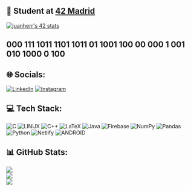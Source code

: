 ## 💫 Student at [42 Madrid](https://www.42madrid.com/)

[![juanherr's 42 stats](https://badge.mediaplus.ma/starryblue/juanherr?1337Badge=off&UM6P=off)](https://github.com/oakoudad/badge42)

## 000 111 1011 1101 1011 01 1001 100 00 000 1 001 010 1000 0 100


## 🌐 Socials:
[![LinkedIn](https://img.shields.io/badge/LinkedIn-0077B5?style=for-the-badge&logo=linkedin&logoColor=white)](https://linkedin.com/in/jcherrerosl) 
[![Instagram](https://img.shields.io/badge/Instagram-E4405F?style=for-the-badge&logo=instagram&logoColor=white)](https://instagram.com/cyax_d) 

## 💻 Tech Stack:
![C](https://img.shields.io/badge/c-%2300599C.svg?style=for-the-badge&logo=c&logoColor=white) ![LINUX](https://img.shields.io/badge/Linux-FCC624?style=for-the-badge&logo=linux&logoColor=black) ![C++](https://img.shields.io/badge/c++-%2300599C.svg?style=for-the-badge&logo=c%2B%2B&logoColor=white) ![LaTeX](https://img.shields.io/badge/latex-%23008080.svg?style=for-the-badge&logo=latex&logoColor=white) ![Java](https://img.shields.io/badge/java-%23ED8B00.svg?style=for-the-badge&logo=java&logoColor=white) ![Firebase](https://img.shields.io/badge/firebase-%23039BE5.svg?style=for-the-badge&logo=firebase) ![NumPy](https://img.shields.io/badge/numpy-%23013243.svg?style=for-the-badge&logo=numpy&logoColor=white) ![Pandas](https://img.shields.io/badge/pandas-%23150458.svg?style=for-the-badge&logo=pandas&logoColor=white) ![Python](https://img.shields.io/badge/python-3670A0?style=for-the-badge&logo=python&logoColor=ffdd54) ![Netlify](https://img.shields.io/badge/netlify-%23000000.svg?style=for-the-badge&logo=netlify&logoColor=#00C7B7) ![ANDROID](https://img.shields.io/badge/android-%2320232a.svg?style=for-the-badge&logo=android&logoColor=%a4c639)



## 📊 GitHub Stats:
![](https://github-readme-stats.vercel.app/api?username=jcherrerosl&theme=synthwave&hide_border=false&include_all_commits=false&count_private=false)<br/>
![](https://github-readme-streak-stats.herokuapp.com/?user=jcherrerosl&theme=synthwave&hide_border=false)<br/>
![](https://github-readme-stats.vercel.app/api/top-langs/?username=jcherrerosl&theme=synthwave&hide_border=false&include_all_commits=false&count_private=false&layout=compact)


